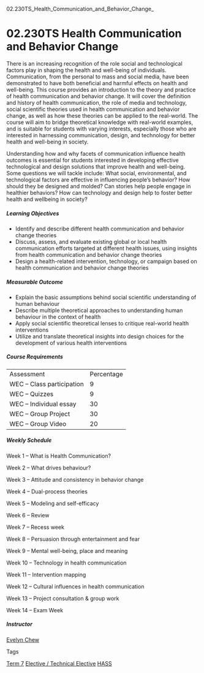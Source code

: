 02.230TS_Health_Communication_and_Behavior_Change_



02.230TS Health Communication and Behavior Change
=================================================

There is an increasing recognition of the role social and technological factors play in shaping the health and well-being of individuals. Communication, from the personal to mass and social media, have been demonstrated to have both beneficial and harmful effects on health and well-being. This course provides an introduction to the theory and practice of health communication and behavior change. It will cover the definition and history of health communication, the role of media and technology, social scientific theories used in health communication and behavior change, as well as how these theories can be applied to the real-world. The course will aim to bridge theoretical knowledge with real-world examples, and is suitable for students with varying interests, especially those who are interested in harnessing communication, design, and technology for better health and well-being in society.




Understanding how and why facets of communication influence health outcomes is essential for students interested in developing effective technological and design solutions that improve health and well-being. Some questions we will tackle include: What social, environmental, and technological factors are effective in influencing people’s behavior? How should they be designed and molded? Can stories help people engage in healthier behaviors? How can technology and design help to foster better health and wellbeing in society?



##### **Learning Objectives**



* Identify and describe different health communication and behavior change theories
* Discuss, assess, and evaluate existing global or local health communication efforts targeted at different health issues, using insights from health communication and behavior change theories
* Design a health-related intervention, technology, or campaign based on health communication and behavior change theories


##### **Measurable Outcome**



* Explain the basic assumptions behind social scientific understanding of human behaviour
* Describe multiple theoretical approaches to understanding human behaviour in the context of health
* Apply social scientific theoretical lenses to critique real-world health interventions
* Utilize and translate theoretical insights into design choices for the development of various health interventions


##### **Course Requirements**



|  |  |
| --- | --- |
| Assessment | Percentage |
| WEC – Class participation | 9 |
| WEC – Quizzes | 9 |
| WEC – Individual essay | 30 |
| WEC – Group Project | 30 |
| WEC – Group Video | 20 |



##### **Weekly Schedule**



Week 1 – What is Health Communication?



Week 2 – What drives behaviour?



Week 3 – Attitude and consistency in behavior change



Week 4 – Dual-process theories



Week 5 – Modeling and self-efficacy



Week 6 – Review



Week 7 – Recess week



Week 8 – Persuasion through entertainment and fear



Week 9 – Mental well-being, place and meaning



Week 10 – Technology in health communication



Week 11 – Intervention mapping



Week 12 – Cultural influences in health communication



Week 13 – Project consultation & group work



Week 14 – Exam Week



##### **Instructor**



[Evelyn Chew](/profile/evelyn-chew/)

Tags

[Term 7](/education/undergraduate/courses/?course-term=860)
[Elective / Technical Elective](/education/undergraduate/courses/?course-type=853)
[HASS](/education/undergraduate/courses/?pillar-cluster=56)

